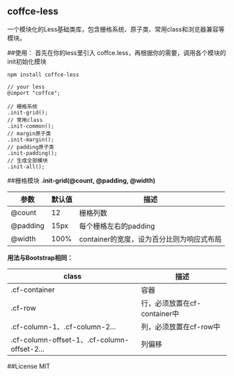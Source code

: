 coffce-less
---
一个模块化的Less基础类库，包含栅格系统、原子类、常用class和浏览器兼容等模块。


##使用：
首先在你的less里引入 coffce.less，再根据你的需要，调用各个模块的init初始化模块

    npm install coffce-less
```
// your less
@import "coffce";

// 栅格系统
.init-grid();
// 常用class
.init-common();
// margin原子类
.init-margin();
// padding原子类
.init-padding();
// 生成全部模块
.init-all();
```

##栅格模块
**.init-grid(@count, @padding, @width)**

参数 | 默认值 | 描述
---- | ----- | ---
@count | 12 | 栅格列数
@padding | 15px | 每个栅格左右的padding
@width | 100% | container的宽度，设为百分比则为响应式布局


**用法与Bootstrap相同：**

class | 描述
----- | ----
.cf-container | 容器
.cf-row | 行，必须放置在cf-container中
.cf-column-1、.cf-column-2... | 列，必须放置在cf-row中
.cf-column-offset-1、.cf-column-offset-2... | 列偏移

##License
MIT



    
    

